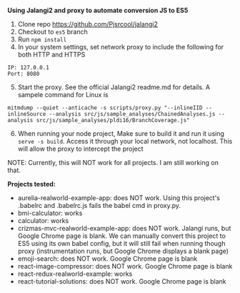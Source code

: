 **Using Jalangi2 and proxy to automate conversion JS to ES5**
1. Clone repo https://github.com/Pjsrcool/jalangi2
2. Checkout to `es5` branch
3. Run `npm install`
4. In your system settings, set network proxy to include the following for both HTTP and HTTPS
```
IP: 127.0.0.1
Port: 8080 
```
5. Start the proxy. See the official Jalangi2 readme.md for details. A sampele command for Linux is 
```
mitmdump --quiet --anticache -s scripts/proxy.py "--inlineIID --inlineSource --analysis src/js/sample_analyses/ChainedAnalyses.js --analysis src/js/sample_analyses/pldi16/BranchCoverage.js"
```
6. When running your node project, Make sure to build it and run it using `serve -s build`. Access it through your local network, not localhost. This will allow the proxy to intercept the project

NOTE: Currently, this will NOT work for all projects. I am still working on that.


**Projects tested:**
- aurelia-realworld-example-app: does NOT work. Using this project's .babelrc and .babelrc.js fails the babel cmd in proxy.py.
- bmi-calculator: works
- calculator: works
- crizmas-mvc-realworld-example-app: does NOT work. Jalangi runs, but Google Chrome page is blank. We can manually convert this project to ES5 using its own babel config, but it will still fail when running though proxy (instrumentation runs, but Google Chrome displays a blank page) 
- emoji-search: does NOT work. Google Chrome page is blank
- react-image-compressor: does NOT work. Google Chrome page is blank
- react-redux-realworld-example: works
- react-tutorial-solutions: does NOT work. Google Chrome page is blank

